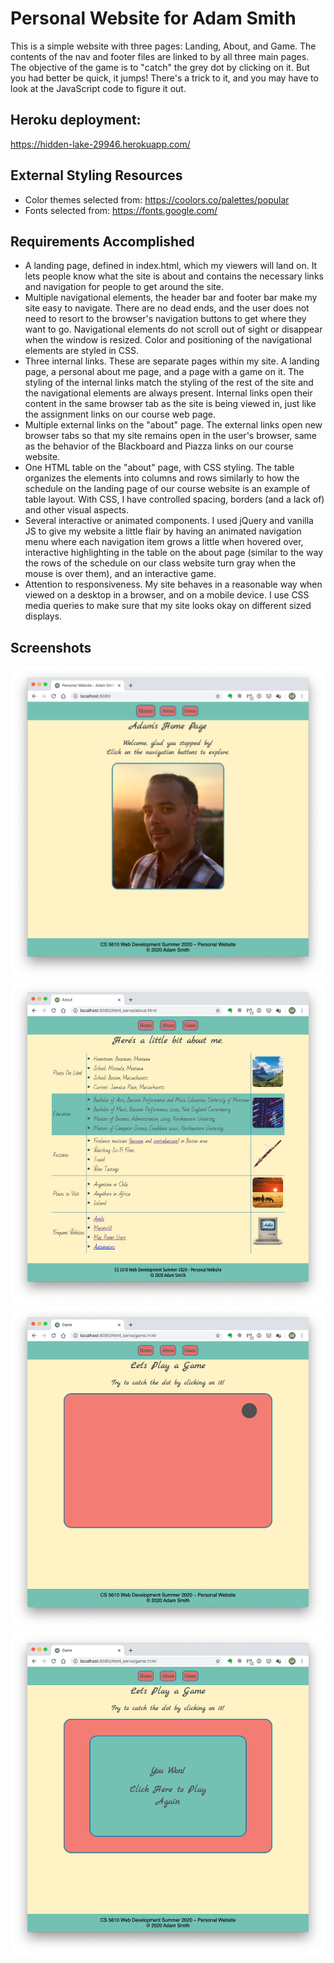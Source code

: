 # Personal Website for Adam Smith
This is a simple website with three pages: Landing, About, and Game. The contents of the nav and footer files are linked to by all three main pages. The objective of the game is to "catch" the grey dot by clicking on it. But you had better be quick, it jumps! There's a trick to it, and you may have to look at the JavaScript code to figure it out.

## Heroku deployment:
https://hidden-lake-29946.herokuapp.com/

## External Styling Resources
* Color themes selected from: https://coolors.co/palettes/popular
* Fonts selected from: https://fonts.google.com/

## Requirements Accomplished
* A landing page, defined in index.html, which my viewers will land on. It lets people know what the site is about and contains the necessary links and navigation for people to get around the site.
* Multiple navigational elements, the header bar and footer bar make my site easy to navigate. There are no dead ends, and the user does not need to resort to the browser's navigation buttons to get where they want to go. Navigational elements do not scroll out of sight or disappear when the window is resized. Color and positioning of the navigational elements are styled in CSS.
* Three internal links. These are separate pages within my site. A landing page, a personal about me page, and a page with a game on it. The styling of the internal links match the styling of the rest of the site and the navigational elements are always present. Internal links open their content in the same browser tab as the site is being viewed in, just like the assignment links on our course web page.
* Multiple external links on the "about" page. The external links open new browser tabs so that my site remains open in the user's browser, same as the behavior of the Blackboard and Piazza links on our course website.
* One HTML table on the "about" page, with CSS styling. The table organizes the elements into columns and rows similarly to how the schedule on the landing page of our course website is an example of table layout. With CSS, I have controlled spacing, borders (and a lack of) and other visual aspects.
* Several interactive or animated components. I used jQuery and vanilla JS to give my website a little flair by having an animated navigation menu where each navigation item grows a little when hovered over, interactive highlighting in the table on the about page (similar to the way the rows of the schedule on our class website turn gray when the mouse is over them), and an interactive game.
* Attention to responsiveness. My site behaves in a reasonable way when viewed on a desktop in a browser, and on a mobile device. I use CSS media queries to make sure that my site looks okay on different sized displays.

## Screenshots
![Landing](/images/landing_page.png)
![About](/images/about_page.png)
![Game](/images/game_page.png)
![Winning!](/images/game_won.png)
